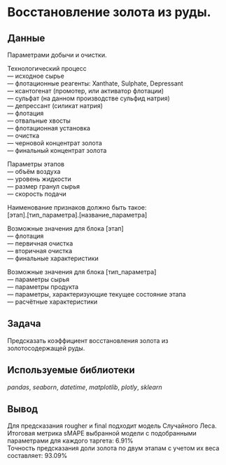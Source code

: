# Восстановление золота из руды.


## Данные

Параметрами добычи и очистки.  

Технологический процесс  
— исходное сырье  
— флотационные реагенты: Xanthate, Sulphate, Depressant  
— ксантогенат (промотер, или активатор флотации)  
— сульфат (на данном производстве сульфид натрия)  
— депрессант (силикат натрия)  
— флотация  
— отвальные хвосты  
— флотационная установка  
— очистка  
— черновой концентрат золота  
— финальный концентрат золота  

Параметры этапов  
— объём воздуха  
— уровень жидкости  
— размер гранул сырья  
— скорость подачи  

Наименование признаков должно быть такое:  
[этап].[тип_параметра].[название_параметра]  

Возможные значения для блока [этап]  
— флотация  
— первичная очистка  
— вторичная очистка  
— финальные характеристики  

Возможные значения для блока [тип_параметра]  
— параметры сырья  
— параметры продукта  
— параметры, характеризующие текущее состояние этапа  
— расчётные характеристики  

## Задача

Предсказать коэффициент восстановления золота из золотосодержащей руды.      

## Используемые библиотеки
 *pandas*, *seaborn*, *datetime*, *matplotlib*, *plotly*, *sklearn*  
 
## Вывод

Для предсказания rougher и final подходит модель Случайного Леса.  
Итоговая метрика sMAPE выбранной модели с подобранными параметрами для каждого таргета: 6.91%  
Точность предсказания доли золота по двум этапам с учетом их веса составляет: 93.09%  
